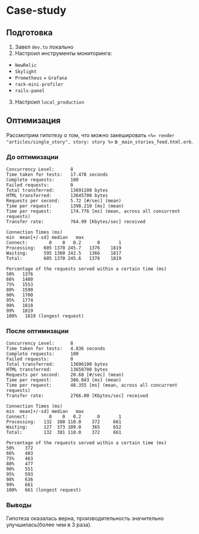 # Case-study

## Подготовка

1. Завел `dev.to` локально
2. Настроил инструменты мониторинга:
  - `NewRelic`
  - `Skylight`
  - `Prometheus` + `Grafana`
  - `rack-mini-profiler`
  - `rails-panel`
3. Настроил `local_production`

## Оптимизация

Рассмотрим гипотезу о том, что можно закешировать `<%= render "articles/single_story", story: story %>` в `_main_stories_feed.html.erb`.

### До оптимизации
```
Concurrency Level:      8
Time taken for tests:   17.478 seconds
Complete requests:      100
Failed requests:        0
Total transferred:      13691100 bytes
HTML transferred:       13645700 bytes
Requests per second:    5.72 [#/sec] (mean)
Time per request:       1398.210 [ms] (mean)
Time per request:       174.776 [ms] (mean, across all concurrent requests)
Transfer rate:          764.99 [Kbytes/sec] received

Connection Times (ms)
min  mean[+/-sd] median   max
Connect:        0    0   0.2      0       1
Processing:   605 1370 245.7   1376    1819
Waiting:      595 1360 242.5   1366    1817
Total:        605 1370 245.6   1376    1819

Percentage of the requests served within a certain time (ms)
50%   1376
66%   1480
75%   1553
80%   1590
90%   1700
95%   1774
98%   1818
99%   1819
100%   1819 (longest request)
```

### После оптимизации

```
Concurrency Level:      8
Time taken for tests:   4.836 seconds
Complete requests:      100
Failed requests:        0
Total transferred:      13696100 bytes
HTML transferred:       13650700 bytes
Requests per second:    20.68 [#/sec] (mean)
Time per request:       386.843 [ms] (mean)
Time per request:       48.355 [ms] (mean, across all concurrent requests)
Transfer rate:          2766.00 [Kbytes/sec] received

Connection Times (ms)
min  mean[+/-sd] median   max
Connect:        0    0   0.2      0       1
Processing:   132  380 110.0    372     661
Waiting:      127  373 109.0    365     652
Total:        132  381 110.0    372     661

Percentage of the requests served within a certain time (ms)
50%    372
66%    403
75%    463
80%    477
90%    551
95%    593
98%    636
99%    661
100%   661 (longest request)
```

### Выводы

Гипотеза оказалась верна, производительность значительно улучшилась(более чем в 3 раза).
